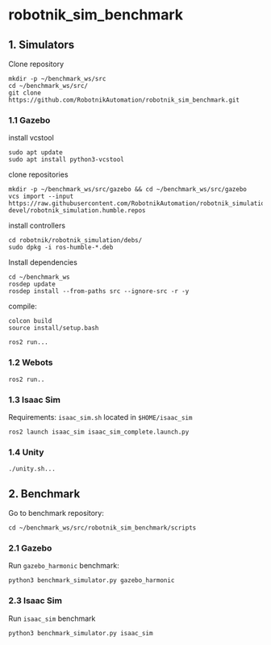 # robotnik_sim_benchmark

## 1. Simulators

Clone repository

```
mkdir -p ~/benchmark_ws/src
cd ~/benchmark_ws/src/
git clone https://github.com/RobotnikAutomation/robotnik_sim_benchmark.git
```


### 1.1 Gazebo

install vcstool
```
sudo apt update
sudo apt install python3-vcstool
```

clone repositories
```
mkdir -p ~/benchmark_ws/src/gazebo && cd ~/benchmark_ws/src/gazebo
vcs import --input https://raw.githubusercontent.com/RobotnikAutomation/robotnik_simulation/refs/heads/jazzy-devel/robotnik_simulation.humble.repos
```

install controllers
```
cd robotnik/robotnik_simulation/debs/
sudo dpkg -i ros-humble-*.deb
```

Install dependencies

```
cd ~/benchmark_ws
rosdep update
rosdep install --from-paths src --ignore-src -r -y
```

compile:

```
colcon build
source install/setup.bash
```


```
ros2 run...
```

### 1.2 Webots

```
ros2 run..
```

### 1.3 Isaac Sim


Requirements: `isaac_sim.sh` located in `$HOME/isaac_sim`
```
ros2 launch isaac_sim isaac_sim_complete.launch.py
```

### 1.4 Unity

```
./unity.sh...
```

## 2. Benchmark

Go to benchmark repository:

```
cd ~/benchmark_ws/src/robotnik_sim_benchmark/scripts
```

### 2.1 Gazebo
Run `gazebo_harmonic` benchmark:

```
python3 benchmark_simulator.py gazebo_harmonic
```

### 2.3 Isaac Sim

Run `isaac_sim` benchmark 

```
python3 benchmark_simulator.py isaac_sim
```